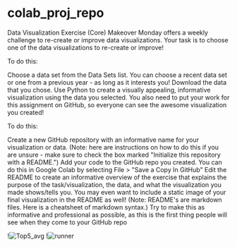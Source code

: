 # colab_proj_repo
Data Visualization Exercise (Core)
Makeover Monday offers a weekly challenge to re-create or improve data visualizations. Your task is to choose one of the data visualizations to re-create or improve!

To do this:

Choose a data set from the Data Sets list. You can choose a recent data set or one from a previous year - as long as it interests you!
Download the data that you chose.
Use Python to create a visually appealing, informative visualization using the data you selected.
You also need to put your work for this assignment on GitHub, so everyone can see the awesome visualization you created!

To do this:

Create a new GitHub repository with an informative name for your visualization or data. (Note: here are instructions on how to do this if you are unsure - make sure to check the box marked "Initialize this repository with a README.")
Add your code to the GitHub repo you created. You can do this in Google Colab by selecting File > "Save a Copy In GitHub"
Edit the README to create an informative overview of the exercise that explains the purpose of the task/visualization, the data, and what the visualization you made shows/tells you. You may even want to include a static image of your final visualization in the README as well! (Note: README's are markdown files. Here is a cheatsheet of markdown syntax.) Try to make this as informative and professional as possible, as this is the first thing people will see when they come to your GitHub repo

!![Top5_avg](https://user-images.githubusercontent.com/15024128/140436738-8254c3f5-4a61-47df-b0ef-bcbd38f022db.png)
!![runner](https://user-images.githubusercontent.com/15024128/140436743-827bde01-cf90-4c31-b24e-0cf747356d13.png)
